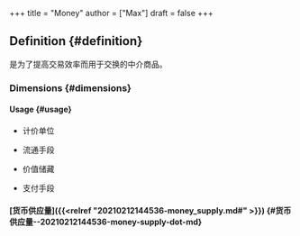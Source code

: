 +++
title = "Money"
author = ["Max"]
draft = false
+++

## Definition {#definition}

是为了提高交易效率而用于交换的中介商品。


### Dimensions {#dimensions}


#### Usage {#usage}

<!--list-separator-->

-  计价单位

<!--list-separator-->

-  流通手段

<!--list-separator-->

-  价值储藏

<!--list-separator-->

-  支付手段


#### [货币供应量]({{<relref "20210212144536-money_supply.md#" >}}) {#货币供应量--20210212144536-money-supply-dot-md}
